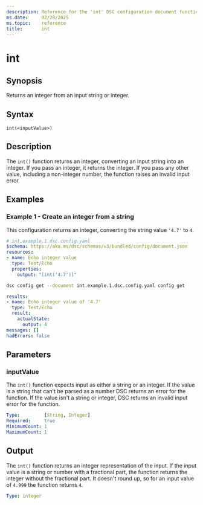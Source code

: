 ```yaml
---
description: Reference for the 'int' DSC configuration document function
ms.date:     02/28/2025
ms.topic:    reference
title:       int
---
```


# int

## Synopsis

Returns an integer from an input string or integer.

## Syntax

```Syntax
int(<inputValue>)
```

## Description

The `int()` function returns an integer, converting an input string into an integer. If you pass an
integer, it returns the integer. If you pass any other value, including a non-integer number, the
function raises an invalid input error.

## Examples

### Example 1 - Create an integer from a string

This configuration returns an integer, converting the string value `'4.7'` to `4`.

```yaml
# int.example.1.dsc.config.yaml
$schema: https://aka.ms/dsc/schemas/v3/bundled/config/document.json
resources:
- name: Echo integer value
  type: Test/Echo
  properties:
    output: "[int('4.7')]"
```

```bash
dsc config get --document int.example.1.dsc.config.yaml config get
```

```yaml
results:
- name: Echo integer value of '4.7'
  type: Test/Echo
  result:
    actualState:
      output: 4
messages: []
hadErrors: false
```

## Parameters

### inputValue

The `int()` function expects input as either a string or an integer. If the value is a string that
can't be parsed as a number DSC returns an error for the function. If the value isn't a string or
integer, DSC returns an invalid input error for the function.

```yaml
Type:         [String, Integer]
Required:     true
MinimumCount: 1
MaximumCount: 1
```

## Output

The `int()` function returns an integer representation of the input. If the input value is a string
or number with a fractional part, the function returns the integer without the fractional part. It
doesn't round up, so for an input value of `4.999` the function returns `4`.

```yaml
Type: integer
```

<!-- Link reference definitions -->
